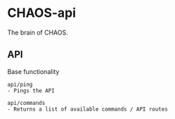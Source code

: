 # CHAOS-api
The brain of CHAOS.

## API
Base functionality 

```
api/ping
- Pings the API
```



```
api/commands
- Returns a list of available commands / API routes
```
